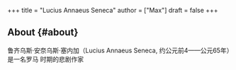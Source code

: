 +++
title = "Lucius Annaeus Seneca"
author = ["Max"]
draft = false
+++

## About {#about}

鲁齐乌斯·安奈乌斯·塞内加（Lucius Annaeus Seneca, 约公元前4——公元65年）是一名罗马
时期的悲剧作家